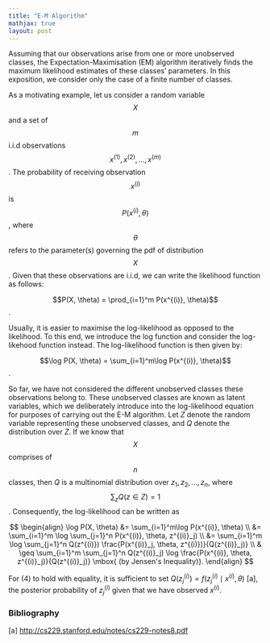 ```yaml
---
title: "E-M Algorithm"
mathjax: true
layout: post
---
```

Assuming that our observations arise from one or more unobserved classes, the Expectation-Maximisation (EM) algorithm iteratively finds the maximum likelihood estimates of these classes’ parameters. In this exposition, we consider only the case of a finite number of classes. 

As a motivating example, let us consider a random variable $$X$$ and a set of $$m$$ i.i.d observations $$x^{(1)}, x^{(2)}, \ldots, x^{(m)}$$. The probability of receiving observation $$x^{(i)}$$ is $$P(x^{(i)}, \theta)$$, where $$\theta$$ refers to the parameter(s) governing the pdf of distribution $$X$$. Given that these observations are i.i.d, we can write the likelihood function as follows:

$$P(X, \theta) = \prod_{i=1}^m P(x^{(i)}, \theta)$$. 

Usually, it is easier to maximise the log-likelihood as opposed to the likelihood. To this end, we introduce the log function and consider the log-likehood function instead. The log-likelihood function is then given by:

$$\log P(X, \theta) = \sum_{i=1}^m\log P(x^{(i)}, \theta)$$.

So far, we have not considered the different unobserved classes these observations belong to. These unobserved classes are known as latent variables, which we deliberately introduce into the log-likelihood equation for purposes of carrying out the E-M algorithm. Let $Z$ denote the random variable representing these unobserved classes, and $Q$ denote the distribution over $Z$. If we know that $$X$$ comprises of $$n$$ classes, then $Q$ is a multinomial distribution over $z_1, z_2, \ldots, z_n$, where $$\sum_z Q(z\in Z) = 1$$. Consequently, the log-likelihood can be written as

$$
\begin{align}
\log P(X, \theta) &= \sum_{i=1}^m\log P(x^{(i)}, \theta) \\
&= \sum_{i=1}^m \log \sum_{j=1}^n P(x^{(i)}, \theta, z^{(i)}_j) \\
&= \sum_{i=1}^m \log \sum_{j=1}^n Q(z^{(i)}) \frac{P(x^{(i)}_j, \theta, z^{(i)})}{Q(z^{(i)}_j)} \\
& \geq \sum_{i=1}^m  \sum_{j=1}^n Q(z^{(i)}_j) \log \frac{P(x^{(i)}, \theta, z^{(i)}_j)}{Q(z^{(i)}_j)}  \mbox{ (by Jensen's Inequality)}.
\end{align}
$$

For $(4)$ to hold with equality, it is sufficient to set $Q(z^{(i)}_j) = f(z^{(i)}_j \mid x^{(i)}, \theta)$ [a], the posterior probability of $z^{(i)}_j$ given that we have observed $x^{(i)}$.


### Bibliography ###
[a] http://cs229.stanford.edu/notes/cs229-notes8.pdf
 





